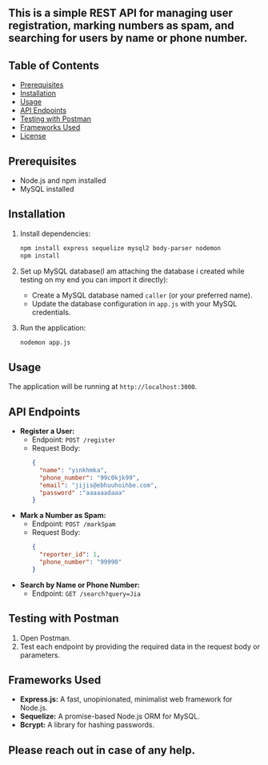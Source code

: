 ## This is a simple REST API for managing user registration, marking numbers as spam, and searching for users by name or phone number.

## Table of Contents
- [Prerequisites](#prerequisites)
- [Installation](#installation)
- [Usage](#usage)
- [API Endpoints](#api-endpoints)
- [Testing with Postman](#testing-with-postman)
- [Frameworks Used](#frameworks-used)
- [License](#license)

## Prerequisites
- Node.js and npm installed
- MySQL installed

## Installation

1. Install dependencies:

    ```bash
    npm install express sequelize mysql2 body-parser nodemon
    npm install
    ```

2. Set up MySQL database(I am attaching the database i created while testing on my end you can import it directly):
    - Create a MySQL database named `caller` (or your preferred name).
    - Update the database configuration in `app.js` with your MySQL credentials.

4. Run the application:

    ```bash
    nodemon app.js 
    ```

## Usage
The application will be running at `http://localhost:3000`.

## API Endpoints
- **Register a User:**
  - Endpoint: `POST /register`
  - Request Body:
    ```json
    {
      "name": "yinkhmka",
      "phone_number": "99c0kjk99",
      "email": "jijis@ebhuuhoihbe.com",
      "password" :"aaaaaadaaa"
    }
    ```
- **Mark a Number as Spam:**
  - Endpoint: `POST /markSpam`
  - Request Body:
    ```json
    {
      "reporter_id": 1,
      "phone_number": "99990"
    }
    ```
- **Search by Name or Phone Number:**
  - Endpoint: `GET /search?query=Jia`

## Testing with Postman
1. Open Postman.
2. Test each endpoint by providing the required data in the request body or parameters.

## Frameworks Used
- **Express.js:** A fast, unopinionated, minimalist web framework for Node.js.
- **Sequelize:** A promise-based Node.js ORM for MySQL.
- **Bcrypt:** A library for hashing passwords.

## Please reach out in case of any help.
